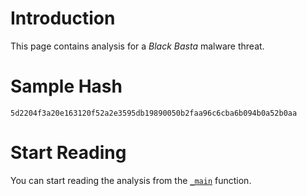 # Introduction

This page contains analysis for a *Black Basta* malware threat.

# Sample Hash

`5d2204f3a20e163120f52a2e3595db19890050b2faa96c6cba6b094b0a52b0aa`

# Start Reading

You can start reading the analysis from the [`_main`](./md/_main.md) function.
